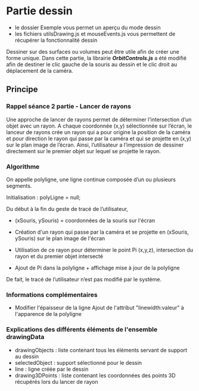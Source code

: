# Partie dessin

* le dossier Exemple vous permet un aperçu du mode dessin
* les fichiers utilsDrawing.js et mouseEvents.js vous permettent de récupérer la fonctionnalité dessin

Dessiner sur des surfaces ou volumes peut être utile afin de créer une forme unique.
Dans cette partie, la librairie ___OrbitControls.js___ a été modifié afin de destiner le clic gauche de la souris au dessin et le clic droit au déplacement de la caméra.

## Principe

### Rappel séance 2 partie - Lancer de rayons
Une approche de lancer de rayons permet de déterminer l’intersection d’un objet avec un rayon. A chaque coordonnée (x,y) sélectionnée sur l’écran, le lanceur de rayons crée un rayon qui a pour origine la position de la caméra et pour direction le rayon qui passe par la caméra et qui se projette en (x,y) sur le plan image de l’écran. Ainsi, l’utilisateur a l’impression de dessiner directement sur le premier objet sur lequel se projette le rayon.

### Algorithme

On appelle polyligne, une ligne continue composée d’un ou plusieurs segments.

Initialisation : polyLigne = null;

Du début à la fin du geste de tracé de l’utilisateur,

   * (xSouris, ySouris) = coordonnées de la souris sur l'écran
   
   * Création d'un rayon qui passe par la caméra et se projette en (xSouris, ySouris) sur le plan image de l'écran 
   
   * Utilisation de ce rayon pour déterminer le point Pi (x,y,z), intersection du rayon et du premier objet intersecté 
   
   * Ajout de Pi dans la polyligne + affichage mise à jour de la polyligne


De fait, le tracé de l’utilisateur n’est pas modifié par le système.


### Informations complémentaires

* Modifier l'épaisseur de la ligne
Ajout de l'attribut "linewidth:valeur" à l'apparence de la polyligne

### Explications des différents éléments de l'ensemble drawingData
* drawingObjects : liste contenant tous les éléments servant de support au dessin 
* selectedObject : support sélectionné pour le dessin 
* line : ligne créée par le dessin 
* drawing3DPoints : liste contenant les coordonnées des points 3D récupérés lors du lancer de rayon
